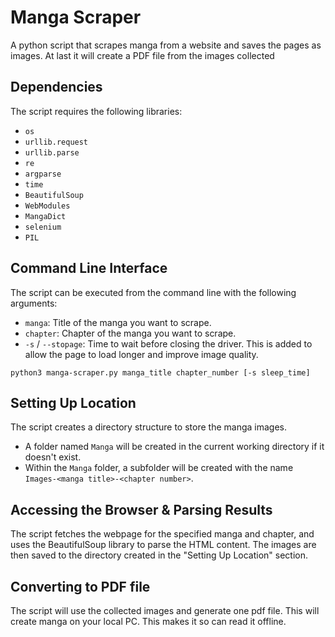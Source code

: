 # Manga Scraper

A python script that scrapes manga from a website and saves the pages as images. At last it will create a PDF file from the images collected

## Dependencies
The script requires the following libraries:
- `os`
- `urllib.request`
- `urllib.parse`
- `re`
- `argparse`
- `time`
- `BeautifulSoup`
- `WebModules`
- `MangaDict`
- `selenium`
- `PIL`

## Command Line Interface
The script can be executed from the command line with the following arguments:
- `manga`: Title of the manga you want to scrape.
- `chapter`: Chapter of the manga you want to scrape.
- `-s` / `--stopage`: Time to wait before closing the driver. This is added to allow the page to load longer and improve image quality.

```
python3 manga-scraper.py manga_title chapter_number [-s sleep_time]
```

## Setting Up Location
The script creates a directory structure to store the manga images.
- A folder named `Manga` will be created in the current working directory if it doesn't exist.
- Within the `Manga` folder, a subfolder will be created with the name `Images-<manga title>-<chapter number>`.

## Accessing the Browser & Parsing Results
The script fetches the webpage for the specified manga and chapter, and uses the BeautifulSoup library to parse the HTML content. The images are then saved to the directory created in the "Setting Up Location" section.

## Converting to PDF file
The script will use the collected images and generate one pdf file. This will create manga on your local PC. This makes it so can read it offline. 
